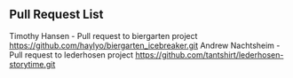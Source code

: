 ## Pull Request List
Timothy Hansen - Pull request to biergarten project https://github.com/haylyo/biergarten_icebreaker.git
Andrew Nachtsheim - Pull request to lederhosen project https://github.com/tantshirt/lederhosen-storytime.git